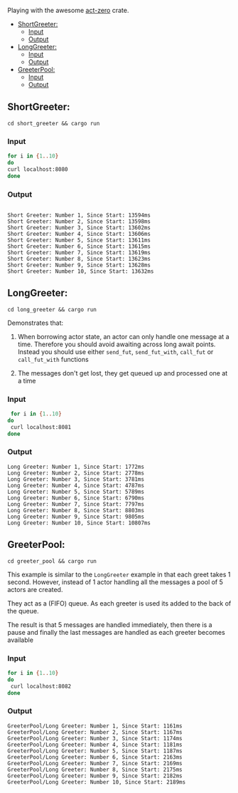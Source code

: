 Playing with the awesome [act-zero](https://github.com/Diggsey/act-zero) crate.

- [ShortGreeter:](#shortgreeter)
  - [Input](#input)
  - [Output](#output)
- [LongGreeter:](#longgreeter)
  - [Input](#input-1)
  - [Output](#output-1)
- [GreeterPool:](#greeterpool)
  - [Input](#input-2)
  - [Output](#output-2)

## ShortGreeter:

`cd short_greeter && cargo run`

### Input

```bash
for i in {1..10}
do
curl localhost:8080
done
```

### Output

```

Short Greeter: Number 1, Since Start: 13594ms
Short Greeter: Number 2, Since Start: 13598ms
Short Greeter: Number 3, Since Start: 13602ms
Short Greeter: Number 4, Since Start: 13606ms
Short Greeter: Number 5, Since Start: 13611ms
Short Greeter: Number 6, Since Start: 13615ms
Short Greeter: Number 7, Since Start: 13619ms
Short Greeter: Number 8, Since Start: 13623ms
Short Greeter: Number 9, Since Start: 13628ms
Short Greeter: Number 10, Since Start: 13632ms

```

## LongGreeter:

`cd long_greeter && cargo run`

Demonstrates that:

1. When borrowing actor state, an actor can only handle one message at a time. Therefore you should
   avoid awaiting across long await points. Instead you should use either `send_fut`, `send_fut_with`,
   `call_fut` or `call_fut_with` functions

2. The messages don't get lost, they get queued up and processed one at a time

### Input

```bash
 for i in {1..10}
do
 curl localhost:8081
done
```

### Output

```
Long Greeter: Number 1, Since Start: 1772ms
Long Greeter: Number 2, Since Start: 2778ms
Long Greeter: Number 3, Since Start: 3781ms
Long Greeter: Number 4, Since Start: 4787ms
Long Greeter: Number 5, Since Start: 5789ms
Long Greeter: Number 6, Since Start: 6790ms
Long Greeter: Number 7, Since Start: 7797ms
Long Greeter: Number 8, Since Start: 8803ms
Long Greeter: Number 9, Since Start: 9805ms
Long Greeter: Number 10, Since Start: 10807ms
```

## GreeterPool:

`cd greeter_pool && cargo run`

This example is similar to the `LongGreeter` example in that each greet takes 1 second. However, instead of 1 actor handling all the messages a pool of 5 actors are created.

They act as a (FIFO) queue. As each greeter is used its added to the back of the queue.

The result is that 5 messages are handled immediately, then there is a pause and finally the last messages are handled as each greeter becomes available

### Input

```bash
for i in {1..10}
do
 curl localhost:8082
done
```

### Output

```
GreeterPool/Long Greeter: Number 1, Since Start: 1161ms
GreeterPool/Long Greeter: Number 2, Since Start: 1167ms
GreeterPool/Long Greeter: Number 3, Since Start: 1174ms
GreeterPool/Long Greeter: Number 4, Since Start: 1181ms
GreeterPool/Long Greeter: Number 5, Since Start: 1187ms
GreeterPool/Long Greeter: Number 6, Since Start: 2163ms
GreeterPool/Long Greeter: Number 7, Since Start: 2169ms
GreeterPool/Long Greeter: Number 8, Since Start: 2175ms
GreeterPool/Long Greeter: Number 9, Since Start: 2182ms
GreeterPool/Long Greeter: Number 10, Since Start: 2189ms
```

